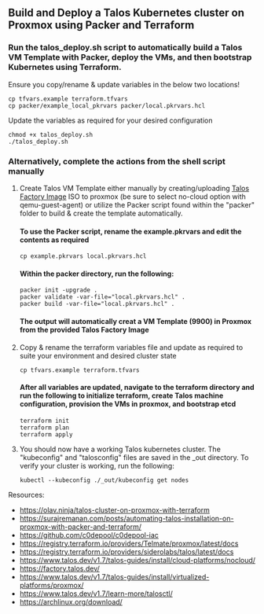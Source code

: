 ## Build and Deploy a Talos Kubernetes cluster on Proxmox using Packer and Terraform

### Run the talos_deploy.sh script to automatically build a Talos VM Template with Packer, deploy the VMs, and then bootstrap Kubernetes using Terraform. 

Ensure you copy/rename & update variables in the below two locations!

```
cp tfvars.example terraform.tfvars
cp packer/example_local_pkrvars packer/local.pkrvars.hcl
```

Update the variables as required for your desired configuration

```
chmod +x talos_deploy.sh
./talos_deploy.sh
```

### Alternatively, complete the actions from the shell script manually

1. Create Talos VM Template either manually by creating/uploading [Talos Factory Image](https://factory.talos.dev/) ISO to proxmox (be sure to select no-cloud option with qemu-guest-agent) or utilize the Packer script found within the "packer" folder to build & create the template automatically.
    #### To use the Packer script, rename the example.pkrvars and edit the contents as required

    ```
    cp example.pkrvars local.pkrvars.hcl
    ```
    #### Within the packer directory, run the following:

    ```
    packer init -upgrade .
    packer validate -var-file="local.pkrvars.hcl" .
    packer build -var-file="local.pkrvars.hcl" .
    ```
    #### The output will automatically creat a VM Template (9900) in Proxmox from the provided Talos Factory Image

2. Copy & rename the terraform variables file and update as required to suite your environment and desired cluster state

    ```
    cp tfvars.example terraform.tfvars
    ```

    #### After all variables are updated, navigate to the terraform directory and run the following to initialize terraform, create Talos machine configuration, provision the VMs in proxmox, and bootstrap etcd

    ```
    terraform init
    terraform plan
    terraform apply

    ```

3. You should now have a working Talos kubernetes cluster. The "kubeconfig" and "talosconfig" files are saved in the _out directory. To verify your cluster is working, run the following:

    ```
    kubectl --kubeconfig ./_out/kubeconfig get nodes
    ```


Resources:
- https://olav.ninja/talos-cluster-on-proxmox-with-terraform
- https://surajremanan.com/posts/automating-talos-installation-on-proxmox-with-packer-and-terraform/
- https://github.com/c0depool/c0depool-iac
- https://registry.terraform.io/providers/Telmate/proxmox/latest/docs
- https://registry.terraform.io/providers/siderolabs/talos/latest/docs
- https://www.talos.dev/v1.7/talos-guides/install/cloud-platforms/nocloud/
- https://factory.talos.dev/
- https://www.talos.dev/v1.7/talos-guides/install/virtualized-platforms/proxmox/
- https://www.talos.dev/v1.7/learn-more/talosctl/
- https://archlinux.org/download/